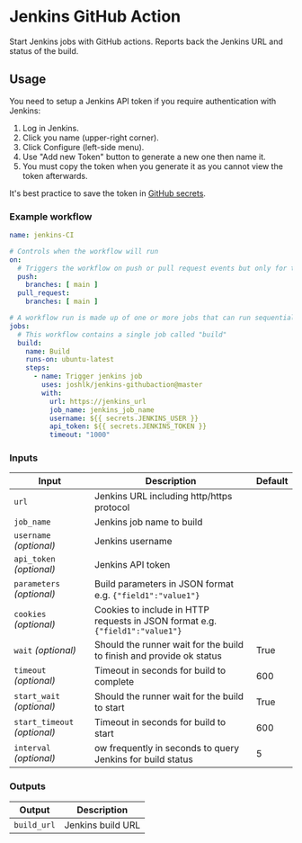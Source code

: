 # Jenkins GitHub Action

Start Jenkins jobs with GitHub actions. Reports back the Jenkins URL and status of the build.

## Usage

You need to setup a Jenkins API token if you require authentication with Jenkins:

1. Log in Jenkins.
2. Click you name (upper-right corner).
3. Click Configure (left-side menu).
4. Use "Add new Token" button to generate a new one then name it.
5. You must copy the token when you generate it as you cannot view the token afterwards.

It's best practice to save the token in [GitHub secrets](https://docs.github.com/en/actions/security-guides/encrypted-secrets).

### Example workflow

```yaml
name: jenkins-CI

# Controls when the workflow will run
on:
  # Triggers the workflow on push or pull request events but only for the main branch
  push:
    branches: [ main ]
  pull_request:
    branches: [ main ]

# A workflow run is made up of one or more jobs that can run sequentially or in parallel
jobs:
  # This workflow contains a single job called "build"
  build:
    name: Build
    runs-on: ubuntu-latest
    steps:
      - name: Trigger jenkins job
        uses: joshlk/jenkins-githubaction@master
        with:
          url: https://jenkins_url
          job_name: jenkins_job_name
          username: ${{ secrets.JENKINS_USER }}
          api_token: ${{ secrets.JENKINS_TOKEN }}
          timeout: "1000"
```

### Inputs

| Input                        | Description                                                                   | Default       |
| -------------                | -------------                                                                 | ------------- |
| `url`                        | Jenkins URL including http/https protocol                                     |               |
| `job_name`                   | Jenkins job name to build                                                     |               |
| `username` _(optional)_      | Jenkins username                                                              |               |
| `api_token` _(optional)_     | Jenkins API token                                                             |               |
| `parameters` _(optional)_    | Build parameters in JSON format e.g. `{"field1":"value1"}`                    |               |
| `cookies` _(optional)_       | Cookies to include in HTTP requests in JSON format e.g. `{"field1":"value1"}` |               |
| `wait` _(optional)_          | Should the runner wait for the build to finish and provide ok status          | True          |
| `timeout` _(optional)_       | Timeout in seconds for build to complete                                      | 600           |
| `start_wait` _(optional)_    | Should the runner wait for the build to start                                 | True          |
| `start_timeout` _(optional)_ | Timeout in seconds for build to start                                         | 600           |
| `interval` _(optional)_      | ow frequently in seconds to query Jenkins for build status                    | 5             |

### Outputs

| Output                                             | Description                                        |
|------------------------------------------------------|-----------------------------------------------|
| `build_url`  | Jenkins build URL  |

